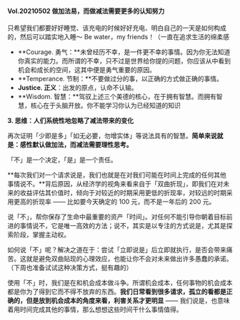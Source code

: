 #### Vol.20210502 做加法易，而做减法需要更多的认知努力

只希望我们都要好好睡觉、该充电的时候好好充电、明白自己的一天是如何构成的，然后可以踏实地入睡～ Be water，my friends！（一直在追求生活的绵柔感



- **Courage. 勇气：**未曾经历不幸，是一件更不幸的事情。因为你无法知道你真实的能力。而所谓的不幸，只不过是世界给你提的问题，你应该从中看到机会和成长的空间，这其中便是勇气重要的原因。
- **Temperance. 节制：**不要做过分的事，以正确的方式做正确的事情。
- **Justice. 正义**：出发的原点，认命不认输。
- **Wisdom. 智慧：**驾驭上述三个美德的核心，在于拥有智慧。而拥有智慧，核心在于头脑开放。你不能学习你认为已经知道的知识



**3. 思维：人们系统性地忽略了减法带来的变化**

再次证明「少即是多」「如无必要，勿增实体」等说法具有的智慧。**简单来说就是：感性默认做加法，而减法需要理性思考。**



「不」是一个决定，「是」是一个责任。


**每次我们对一个请求说是，我们也就是在对我们可能在时间上完成的任何其他事情说不。**背后原因，从经济学的视角来看来自于「双曲折现」，即我们在对未来的收益评估其价值时，倾向于对较近的时期采用更低的折现率，对较远的时期采用更高的折现率 —— 比如要今天确定的 100 元，而不是一年后的 200 元。


说「不」，帮你保存了生命中最重要的资产「时间」。对任何不能引导你朝着目标前进的事情说不，它是唯一高效的方法；说不，其实是以专注的方式说是，尤其是探索阶段，掌握主动权。


如何说「不」呢？解决之道在于：尝试「立即说是」后立即就执行，是否会带来痛苦。这就是避免双曲贴现的心理效应，也能让你不会对未来做出许多愚蠢的承诺。（下周也准备试试这种决策方式，挺有趣的）


使用「不」时，我们是在和机会成本做斗争。所谓机会成本，任何事物的机会成本都是你为了得到它而不得不放弃的东西。**我们日常看到很多请求，孤立的看都是正确的，但是放到机会成本的角度来看，利害关系才更明显** —— 我们说是，也意味着用时间完成其他的事情，那么想想这些时间干什么事情值得。

